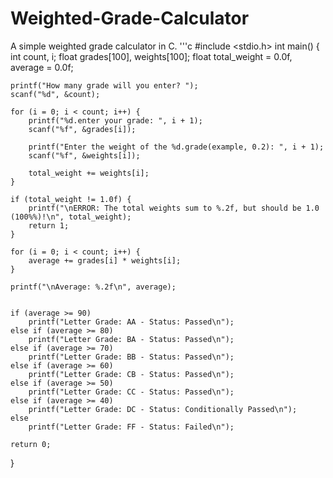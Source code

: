 # Weighted-Grade-Calculator
A simple weighted grade calculator in C.
'''c
#include <stdio.h>
int main() {
    int count, i;
    float grades[100], weights[100];
    float total_weight = 0.0f, average = 0.0f;
    
    printf("How many grade will you enter? ");
    scanf("%d", &count);

    for (i = 0; i < count; i++) {
        printf("%d.enter your grade: ", i + 1);
        scanf("%f", &grades[i]);

        printf("Enter the weight of the %d.grade(example, 0.2): ", i + 1);
        scanf("%f", &weights[i]);

        total_weight += weights[i];
    }

    if (total_weight != 1.0f) {
        printf("\nERROR: The total weights sum to %.2f, but should be 1.0 (100%%)!\n", total_weight);
        return 1;
    }

    for (i = 0; i < count; i++) {
        average += grades[i] * weights[i];
    }

    printf("\nAverage: %.2f\n", average);


    if (average >= 90)
        printf("Letter Grade: AA - Status: Passed\n");
    else if (average >= 80)
        printf("Letter Grade: BA - Status: Passed\n");
    else if (average >= 70)
        printf("Letter Grade: BB - Status: Passed\n");
    else if (average >= 60)
        printf("Letter Grade: CB - Status: Passed\n");
    else if (average >= 50)
        printf("Letter Grade: CC - Status: Passed\n");
    else if (average >= 40)
        printf("Letter Grade: DC - Status: Conditionally Passed\n");
    else
        printf("Letter Grade: FF - Status: Failed\n");

    return 0;
}

